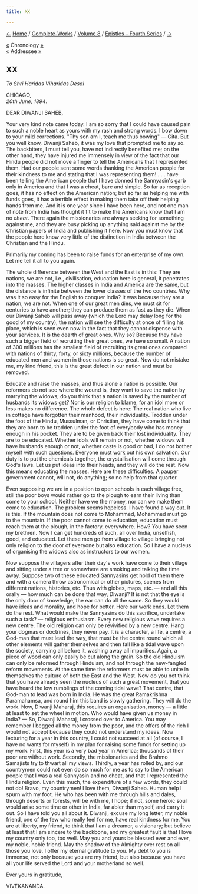 ```yaml
---
title: XX

---
```

<div>

[←](019_sister.htm) [Home](../../../index.htm) /
[Complete-Works](../../complete_works.htm) / [Volume
8](../volume_8_contents.htm) / [Epistles – Fourth
Series](epistles_fourth_series_contents.htm) / [→](021_dear.htm)

  

[«](../../volume_7/epistles_third_series/22_adhyapakji.htm) Chronology
[»](../../volume_4/writings_prose/our_duty_to_the_masses.htm)  
[«](015_diwanji_saheb.htm) Addressee [»](029_diwanji_saheb.htm)

## XX

*To Shri Haridas Viharidas Desai*

CHICAGO,  
*20th June, 1894*.

DEAR DIWANJI SAHEB,

Your very kind note came today. I am so sorry that I could have caused
pain to such a noble heart as yours with my rash and strong words. I bow
down to your mild corrections. "Thy son am I, teach me thus bowing" —
Gita. But you well know, Diwanji Saheb, it was my love that prompted me
to say so. The backbiters, I must tell you, have not indirectly
benefited me; on the other hand, they have injured me immensely in view
of the fact that our Hindu people did not move a finger to tell the
Americans that I represented them. Had our people sent some words
thanking the American people for their kindness to me and stating that I
was representing them! . . . have been telling the American people that
I have donned the Sannyasin's garb only in America and that I was a
cheat, bare and simple. So far as reception goes, it has no effect on
the American nation; but so far as helping me with funds goes, it has a
terrible effect in making them take off their helping hands from me. And
it is one year since I have been here, and not one man of note from
India has thought it fit to make the Americans know that I am no
*cheat*. There again the missionaries are always seeking for something
against me, and they are busy picking up anything said against me by the
Christian papers of India and publishing it here. Now you must know that
the people here know very little of the distinction in India between the
Christian and the Hindu.

Primarily my coming has been to raise funds for an enterprise of my own.
Let me tell it all to you again.

The whole difference between the West and the East is in this: They are
nations, we are not, i.e., civilisation, education here is general, it
penetrates into the masses. The higher classes in India and America are
the same, but the distance is infinite between the lower classes of the
two countries. Why was it so easy for the English to conquer India? It
was because they are a nation, we are not. When one of our great men
dies, we must sit for centuries to have another; they can produce them
as fast as they die. When our Diwanji Saheb will pass away (which the
Lord may delay long for the good of my country), the nation will see the
difficulty at once of filling his place, which is seen even now in the
fact that they cannot dispense with your services. It is the dearth of
great ones. Why so? Because they have such a bigger field of recruiting
their great ones, we have so small. A nation of 300 millions has the
smallest field of recruiting its great ones compared with nations of
thirty, forty, or sixty millions, because the number of educated men and
women in those nations is so great. Now do not mistake me, my kind
friend, this is the great defect in our nation and must be removed.

Educate and raise the masses, and thus alone a nation is possible. Our
reformers do not see where the wound is, they want to save the nation by
marrying the widows; do you think that a nation is saved by the number
of husbands its widows get? Nor is our religion to blame, for an idol
more or less makes no difference. The whole defect is here: The real
nation who live in cottage have forgotten their manhood, their
individuality. Trodden under the foot of the Hindu, Mussulman, or
Christian, they have come to think that they are born to be trodden
under the foot of everybody who has money enough in his pocket. They are
to be given back their lost individuality. They are to be educated.
Whether idols will remain or not, whether widows will have husbands
enough or not, whether caste is good or bad, I do not bother myself with
such questions. Everyone must work out his own salvation. Our duty is to
put the chemicals together, the crystallisation will come through God's
laws. Let us put ideas into their heads, and they will do the rest. Now
this means educating the masses. Here are these difficulties. A pauper
government cannot, will not, do anything; so no help from that quarter.

Even supposing we are in a position to open schools in each village
free, still the poor boys would rather go to the plough to earn their
living than come to your school. Neither have we the money, nor can we
make them come to education. The problem seems hopeless. I have found a
way out. It is this. If the mountain does not come to Mohammed, Mohammed
must go to the mountain. If the poor cannot come to education, education
must reach them at the plough, in the factory, everywhere. How? You have
seen my brethren. Now I can get hundreds of such, all over India,
unselfish, good, and educated. Let these men go from village to village
bringing not only religion to the door of everyone but also education.
So I have a nucleus of organising the widows also as instructors to our
women.

Now suppose the villagers after their day's work have come to their
village and sitting under a tree or somewhere are smoking and talking
the time away. Suppose two of these educated Sannyasins get hold of them
there and with a camera throw astronomical or other pictures, scenes
from different nations, histories, etc. Thus with globes, maps, etc. —
and all this orally — how much can be done that way, Diwanji? It is not
that the eye is the only door of knowledge, the ear can do all the same.
So they would have ideas and morality, and hope for better. Here our
work ends. Let them do the rest. What would make the Sannyasins do this
sacrifice, undertake such a task? — religious enthusiasm. Every new
religious wave requires a new centre. The old religion can only be
revivified by a new centre. Hang your dogmas or doctrines, they never
pay. It is a character, a life, a centre, a God-man that must lead the
way, that must be the centre round which all other elements will gather
themselves and then fall like a tidal wave upon the society, carrying
all before it, washing away all impurities. Again, a piece of wood can
only easily be cut along the grain. So the old Hinduism can only be
reformed through Hinduism, and not through the new-fangled reform
movements. At the same time the reformers must be able to unite in
themselves the culture of both the East and the West. Now do you not
think that you have already seen the nucleus of such a great movement,
that you have heard the low rumblings of the coming tidal wave? That
centre, that God-man to lead was born in India. He was the great
Ramakrishna Paramahamsa, and round him this band is slowly gathering.
They will do the work. Now, Diwanji Maharaj, this requires an
organisation, money — a little at least to set the wheel in motion. Who
would have given us money in India? — So, Diwanji Maharaj, I crossed
over to America. You may remember I begged all the money from the poor,
and the offers of the rich I would not accept because they could not
understand my ideas. Now lecturing for a year in this country, I could
not succeed at all (of course, I have no wants for myself) in my plan
for raising some funds for setting up my work. First, this year is a
very bad year in America; thousands of their poor are without work.
Secondly, the missionaries and the Brahmo Samajists try to thwart all my
views. Thirdly, a year has rolled by, and our countrymen could not even
do so much for me as to say to the American people that I was a real
Sannyasin and no cheat, and that I represented the Hindu religion. Even
this much, the expenditure of a few words, they could not do! Bravo, my
countrymen! I love them, Diwanji Saheb. Human help I spurn with my foot.
He who has been with me through hills and dales, through deserts or
forests, will be with me, I hope; if not, some heroic soul would arise
some time or other in India, far abler than myself, and carry it out. So
I have told you all about it. Diwanji, excuse my long letter, my noble
friend, one of the few who really feel for me, have real kindness for
me. You are at liberty, my friend, to think that I am a dreamer, a
visionary; but believe at least that I am sincere to the backbone, and
my greatest fault is that I love my country only too, too well. May you
and yours be blessed ever and ever, my noble, noble friend. May the
shadow of the Almighty ever rest on all those you love. I offer my
eternal gratitude to you. My debt to you is immense, not only because
you are my friend, but also because you have all your life served the
Lord and your motherland so well. 

Ever yours in gratitude,

VIVEKANANDA.

</div>
